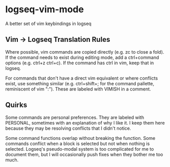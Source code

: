 # logseq-vim-mode
A better set of vim keybindings in logseq

## Vim -> Logseq Translation Rules

Where possible, vim commands are copied directly (e.g. zc to close a fold). If the command needs to exist during editing mode, add a ctrl+command options (e.g. ctrl+z ctrl+c). If the command has ctrl in vim, keep that in logseq.

For commands that don't have a direct vim equivalent or where conflicts exist, use something similar (e.g. ctrl+shift+; for the command pallette, reminiscent of vim ":"). These are labeled with VIMISH in a comment.

## Quirks

Some commands are personal preferences. They are labeled with PERSONAL, sometimes with an explanation of why I like it. I keep them here because they may be resolving conflicts that I didn't notice.

Some command functions overlap without breaking the function. Some commands conflict when a block is selected but not when nothing is selected. Logseq's pseudo-modal system is too complicated for me to document them, but I will occasionally push fixes when they bother me too much.
